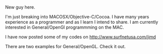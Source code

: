 New guy here.

I'm just breaking into MACOSX/Objective-C/Cocoa. I have many years experience as a programmer and as I learn I intend to share. I am currently interested in General/OpenGl programmming on the MAC.

I have now posted some of my codes on http://www.surfnetusa.com/jimd

There are two examples for General/OpenGL. Check it out.
